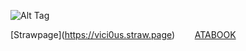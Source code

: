 <div id="align="center">
  
 
 

 
  ![Alt Tag](https://files.catbox.moe/0tvocj.jpg)


  

  [Strawpage]‎(https://vici0us.straw.page)      ‎ ‎   ‎  ‎  ‎  ‎  ‎          ‎ ‎  ‎  ‎  ‎  ‎  ‎     [ATABOOK](https://vicious.atabook.org)
  

</div>
